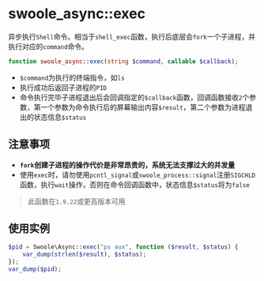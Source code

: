 # swoole_async::exec

异步执行`Shell`命令。相当于`shell_exec`函数，执行后底层会`fork`一个子进程，并执行对应的`command`命令。

```php
function swoole_async::exec(string $command, callable $callback);
```

* `$command`为执行的终端指令，如`ls`
* 执行成功后返回子进程的`PID`
* 命令执行完毕子进程退出后会回调指定的`$callback`函数，回调函数接收`2`个参数，第一个参数为命令执行后的屏幕输出内容`$result`，第二个参数为进程退出的状态信息`$status`

注意事项
-----
* **`fork`创建子进程的操作代价是非常昂贵的，系统无法支撑过大的并发量**
* 使用`exec`时，请勿使用`pcntl_signal`或`swoole_process::signal`注册`SIGCHLD`函数，执行`wait`操作，否则在命令回调函数中，状态信息`$status`将为`false`

> 此函数在`1.9.22`或更高版本可用  


使用实例
-----
```php
$pid = Swoole\Async::exec("ps aux", function ($result, $status) {
    var_dump(strlen($result), $status);
});
var_dump($pid);
```